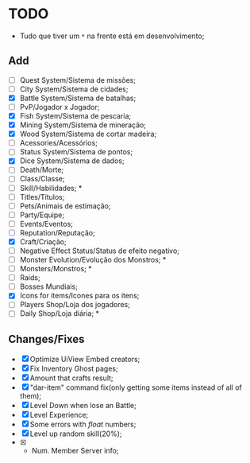 # TODO
- Tudo que tiver um ``*`` na frente está em desenvolvimento;

## Add
- [ ] Quest System/Sistema de missões;
- [ ] City System/Sistema de cidades;
- [x] Battle System/Sistema de batalhas;
- [ ] PvP/Jogador x Jogador;
- [x] Fish System/Sistema de pescaria;
- [x] Mining System/Sistema de mineração;
- [x] Wood System/Sistema de cortar madeira;
- [ ] Acessories/Acessórios;
- [ ] Status System/Sistema de pontos;
- [x] Dice System/Sistema de dados;
- [ ] Death/Morte;
- [ ] Class/Classe;
- [ ] Skill/Habilidades; *
- [ ] Titles/Títulos;
- [ ] Pets/Animais de estimação;
- [ ] Party/Equipe;
- [ ] Events/Eventos;
- [ ] Reputation/Reputação;
- [x] Craft/Criação;
- [ ] Negative Effect Status/Status de efeito negativo;
- [ ] Monster Evolution/Evolução dos Monstros; *
- [ ] Monsters/Monstros; *
- [ ] Raids;
- [ ] Bosses Mundiais;
- [x] Icons for items/Icones para os itens;
- [ ] Players Shop/Loja dos jogadores; 
- [ ] Daily Shop/Loja diária; *

## Changes/Fixes
- [x] Optimize UiView Embed creators;
- [x] Fix Inventory Ghost pages;
- [x] Amount that crafts result;
- [x] "dar-item" command fix(only getting some items instead of all of them);
- [x] Level Down when lose an Battle;
- [x] Level Experience;
- [x] Some errors with *float* numbers;
- [x] Level up random skill(20%);
- [x] + Num. Member Server info;